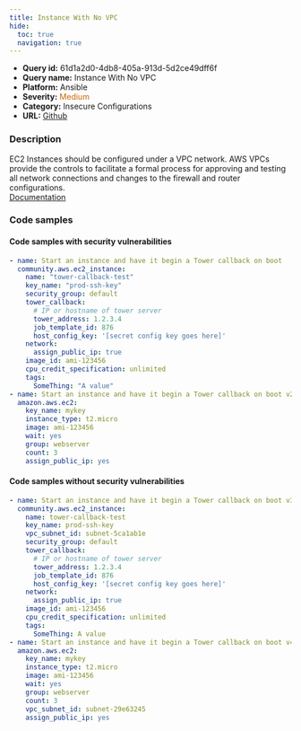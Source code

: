 ```yaml
---
title: Instance With No VPC
hide:
  toc: true
  navigation: true
---
```


<style>
  .highlight .hll {
    background-color: #ff171742;
  }
  .md-content {
    max-width: 1100px;
    margin: 0 auto;
  }
</style>

-   **Query id:** 61d1a2d0-4db8-405a-913d-5d2ce49dff6f
-   **Query name:** Instance With No VPC
-   **Platform:** Ansible
-   **Severity:** <span style="color:#C60">Medium</span>
-   **Category:** Insecure Configurations
-   **URL:** [Github](https://github.com/Checkmarx/kics/tree/master/assets/queries/ansible/aws/instance_with_no_vpc)

### Description
EC2 Instances should be configured under a VPC network. AWS VPCs provide the controls to facilitate a formal process for approving and testing all network connections and changes to the firewall and router configurations.<br>
[Documentation](https://docs.ansible.com/ansible/latest/collections/amazon/aws/ec2_module.html)

### Code samples
#### Code samples with security vulnerabilities
```yaml title="Positive test num. 1 - yaml file" hl_lines="2 18"
- name: Start an instance and have it begin a Tower callback on boot
  community.aws.ec2_instance:
    name: "tower-callback-test"
    key_name: "prod-ssh-key"
    security_group: default
    tower_callback:
      # IP or hostname of tower server
      tower_address: 1.2.3.4
      job_template_id: 876
      host_config_key: '[secret config key goes here]'
    network:
      assign_public_ip: true
    image_id: ami-123456
    cpu_credit_specification: unlimited
    tags:
      SomeThing: "A value"
- name: Start an instance and have it begin a Tower callback on boot v2
  amazon.aws.ec2:
    key_name: mykey
    instance_type: t2.micro
    image: ami-123456
    wait: yes
    group: webserver
    count: 3
    assign_public_ip: yes

```


#### Code samples without security vulnerabilities
```yaml title="Negative test num. 1 - yaml file"
- name: Start an instance and have it begin a Tower callback on boot v3
  community.aws.ec2_instance:
    name: tower-callback-test
    key_name: prod-ssh-key
    vpc_subnet_id: subnet-5ca1ab1e
    security_group: default
    tower_callback:
      # IP or hostname of tower server
      tower_address: 1.2.3.4
      job_template_id: 876
      host_config_key: '[secret config key goes here]'
    network:
      assign_public_ip: true
    image_id: ami-123456
    cpu_credit_specification: unlimited
    tags:
      SomeThing: A value
- name: Start an instance and have it begin a Tower callback on boot v4
  amazon.aws.ec2:
    key_name: mykey
    instance_type: t2.micro
    image: ami-123456
    wait: yes
    group: webserver
    count: 3
    vpc_subnet_id: subnet-29e63245
    assign_public_ip: yes

```
